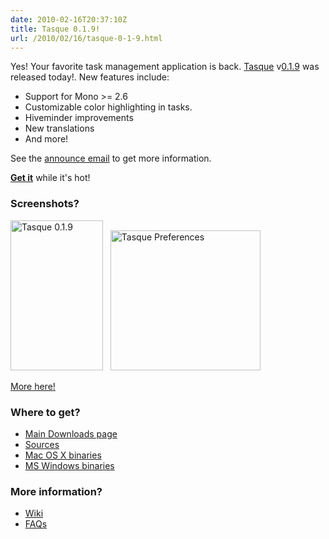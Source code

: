 ```yaml
---
date: 2010-02-16T20:37:10Z
title: Tasque 0.1.9!
url: /2010/02/16/tasque-0-1-9.html
---
```


<p>Yes! Your favorite task management application is back. <a href="http://live.gnome.org/Tasque">Tasque</a> v<a href="http://mail.gnome.org/archives/tasque-list/2010-February/msg00007.html">0.1.9</a> was released today!. New features include:</p>
<ul>
<li>Support for Mono >= 2.6</li>
<li>Customizable color highlighting in tasks.</li>
<li>Hiveminder improvements</li>
<li>New translations</li>
<li>And more!</li>
</ul>
<p>See the <a href="http://mail.gnome.org/archives/tasque-list/2010-February/msg00007.html">announce email</a> to get more information.</p>
<p><strong><a href="http://live.gnome.org/Tasque/Download">Get it</a></strong> while it's hot!</p>
<h3>Screenshots?</h3>
<p><a href="http://www.flickr.com/photos/mariocarrion/4364109000/" title="Tasque 0.1.9 by Mario Carrion, on Flickr"><img src="http://farm5.static.flickr.com/4030/4364109000_a866485a33_m.jpg" width="148" height="240" alt="Tasque 0.1.9" /></a>&nbsp;&nbsp;&nbsp;<a href="http://www.flickr.com/photos/mariocarrion/4364139136/" title="Tasque Preferences by Mario Carrion, on Flickr"><img src="http://farm3.static.flickr.com/2727/4364139136_f3988cd31b_m.jpg" width="240" height="224" alt="Tasque Preferences" /></a></p>
<p><a href="http://live.gnome.org/Tasque/Screenshots">More here!</a></p>
<h3>Where to get?</h3>
<ul>
<li><a href="http://live.gnome.org/Tasque/Download" title="Download page" alt="Download page">Main Downloads page</a></li>
<li><a href="http://ftp.gnome.org/pub/GNOME/sources/tasque/0.1/" title="Download sources" alt="Download sources">Sources</a></li>
<li><a href="http://ftp.gnome.org/pub/GNOME/binaries/mac/tasque/0.1/" title="Download Mac OS X binaries" alt="Download Mac OS X binaries">Mac OS X binaries</a></li>
<li><a href="http://ftp.gnome.org/pub/GNOME/binaries/win32/tasque/0.1/" title="Download MS Windows binaries" alt="Download MS Windows binaries">MS Windows binaries</a></li>
</ul>
<h3>More information?</h3>
<ul>
<li><a href="http://live.gnome.org/Tasque">Wiki</a></li>
<li><a href="http://live.gnome.org/Tasque/FAQS">FAQs</a></li>
</ul>
